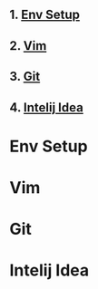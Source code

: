 
## 1. [Env Setup](#env-setup)
## 2. [Vim](#vim)
## 3. [Git](#git)
## 4. [Intelij Idea](#intelij-idea)

# Env Setup
# Vim
# Git
# Intelij Idea

